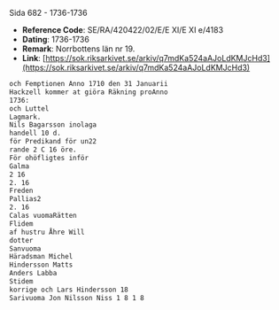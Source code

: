 Sida 682 - 1736-1736

- **Reference Code**: SE/RA/420422/02/E/E XI/E XI e/4183
- **Dating**: 1736-1736
- **Remark**: Norrbottens län nr 19.
- **Link**: [https://sok.riksarkivet.se/arkiv/q7mdKa524aAJoLdKMJcHd3](https://sok.riksarkivet.se/arkiv/q7mdKa524aAJoLdKMJcHd3)

```txt linenums="1"
och Femptionen Anno 1710 den 31 Januarii
Hackzell kommer at giöra Räkning proAnno
1736:
och Luttel
Lagmark.
Nils Bagarsson inolaga
handell 10 d.
för Predikand för un22
rande 2 C 16 öre.
För ohöfligtes inför
Galma
2 16
2. 16
Freden
Pallias2
2. 16
Calas vuomaRätten
Flidem
af hustru Åhre Will
dotter
Sanvuoma
Häradsman Michel
Hindersson Matts
Anders Labba
Stidem
korrige och Lars Hindersson 18
Sarivuoma Jon Nilsson Niss 1 8 1 8
```
